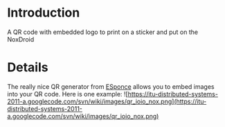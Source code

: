 # Introduction #

A QR code with embedded logo to print on a sticker and put on the NoxDroid


# Details #
The really nice QR generator from [ESponce](http://www.esponce.com) allows you to embed images into your QR code.
Here is one example: ![https://itu-distributed-systems-2011-a.googlecode.com/svn/wiki/images/qr_ioio_nox.png](https://itu-distributed-systems-2011-a.googlecode.com/svn/wiki/images/qr_ioio_nox.png)